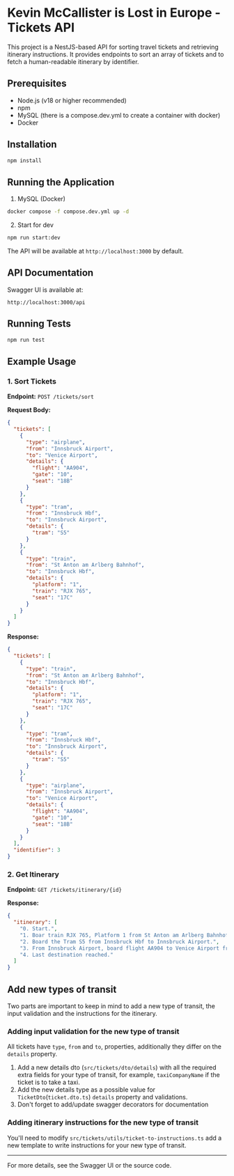 # Kevin McCallister is Lost in Europe - Tickets API

This project is a NestJS-based API for sorting travel tickets and retrieving itinerary instructions. It provides endpoints to sort an array of tickets and to fetch a human-readable itinerary by identifier.

## Prerequisites

- Node.js (v18 or higher recommended)
- npm
- MySQL (there is a compose.dev.yml to create a container with docker)
- Docker

## Installation

```bash
npm install
```

## Running the Application

1. MySQL (Docker)

```bash
docker compose -f compose.dev.yml up -d
```

2. Start for dev

```bash
npm run start:dev
```

The API will be available at `http://localhost:3000` by default.

## API Documentation

Swagger UI is available at:

```
http://localhost:3000/api
```

## Running Tests

```bash
npm run test
```

## Example Usage

### 1. Sort Tickets

**Endpoint:** `POST /tickets/sort`

**Request Body:**

```json
{
  "tickets": [
    {
      "type": "airplane",
      "from": "Innsbruck Airport",
      "to": "Venice Airport",
      "details": {
        "flight": "AA904",
        "gate": "10",
        "seat": "18B"
      }
    },
    {
      "type": "tram",
      "from": "Innsbruck Hbf",
      "to": "Innsbruck Airport",
      "details": {
        "tram": "S5"
      }
    },
    {
      "type": "train",
      "from": "St Anton am Arlberg Bahnhof",
      "to": "Innsbruck Hbf",
      "details": {
        "platform": "1",
        "train": "RJX 765",
        "seat": "17C"
      }
    }
  ]
}
```

**Response:**

```json
{
  "tickets": [
    {
      "type": "train",
      "from": "St Anton am Arlberg Bahnhof",
      "to": "Innsbruck Hbf",
      "details": {
        "platform": "1",
        "train": "RJX 765",
        "seat": "17C"
      }
    },
    {
      "type": "tram",
      "from": "Innsbruck Hbf",
      "to": "Innsbruck Airport",
      "details": {
        "tram": "S5"
      }
    },
    {
      "type": "airplane",
      "from": "Innsbruck Airport",
      "to": "Venice Airport",
      "details": {
        "flight": "AA904",
        "gate": "10",
        "seat": "18B"
      }
    }
  ],
  "identifier": 3
}
```

### 2. Get Itinerary

**Endpoint:** `GET /tickets/itinerary/{id}`

**Response:**

```json
{
  "itinerary": [
    "0. Start.",
    "1. Boar train RJX 765, Platform 1 from St Anton am Arlberg Bahnhof to Innsbruck Hbf. Seat number 17C.",
    "2. Board the Tram S5 from Innsbruck Hbf to Innsbruck Airport.",
    "3. From Innsbruck Airport, board flight AA904 to Venice Airport from gate 10, seat 18B.",
    "4. Last destination reached."
  ]
}
```

## Add new types of transit

Two parts are important to keep in mind to add a new type of transit, the input validation and the instructions for the itinerary.

### Adding input validation for the new type of transit

All tickets have `type`, `from` and `to`, properties, additionally they differ on the `details` property.

1. Add a new details dto (`src/tickets/dto/details`) with all the required extra fields for your type of transit, for example, `taxiCompanyName` if the ticket is to take a taxi.
2. Add the new details type as a possible value for `TicketDto`(`ticket.dto.ts`) `details` property and validations.
3. Don't forget to add/update swagger decorators for documentation

### Adding itinerary instructions for the new type of transit

You'll need to modify `src/tickets/utils/ticket-to-instructions.ts` add a new template to write instructions for your new type of transit.

---

For more details, see the Swagger UI or the source code.
